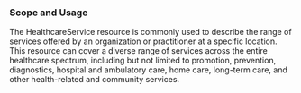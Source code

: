 ### Scope and Usage
The HealthcareService resource is commonly used to describe the range of services offered by an organization or practitioner at a specific location. This resource can cover a diverse range of services across the entire healthcare spectrum, including but not limited to promotion, prevention, diagnostics, hospital and ambulatory care, home care, long-term care, and other health-related and community services.


